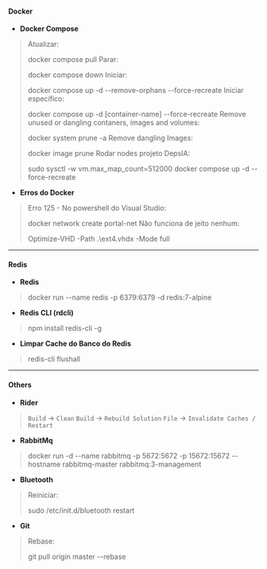 #### Docker
- **Docker Compose**
>Atualizar: 
>
>	docker compose pull
>Parar:
>
>	docker compose down
>Iniciar:
>
>	docker compose up -d --remove-orphans --force-recreate
>Iniciar específico:
>
>	docker compose up -d [container-name] --force-recreate
>Remove unused or dangling contaners, images and volumes:
>
>	docker system prune -a
>Remove dangling Images:
>
>	docker image prune
>Rodar nodes projeto DepsIA:
>
>	sudo sysctl -w vm.max_map_count=512000
>	docker compose up -d  --force-recreate 

- **Erros do Docker**
>Erro 125 - No powershell do Visual Studio:
>
>	docker network create portal-net
>Não funciona de jeito nenhum:
>
>	Optimize-VHD -Path .\ext4.vhdx -Mode full

---
#### Redis
- **Redis**
>	docker run --name redis -p 6379:6379 -d redis:7-alpine

- **Redis CLI (rdcli)**
>	npm install redis-cli -g

- **Limpar Cache do Banco do Redis**
>	redis-cli flushall

---
#### Others
- **Rider**
>	`Build` -> `Clean`
>	`Build` -> `Rebuild Solution`
>	`File` -> `Invalidate Caches / Restart`

- **RabbitMq**
>	docker run -d --name rabbitmq -p 5672:5672 -p 15672:15672 --hostname rabbitmq-master rabbitmq:3-management

- **Bluetooth**
>Reiniciar: 
>
>	sudo /etc/init.d/bluetooth restart

- **Git**
>Rebase: 
>
>	git pull origin master --rebase